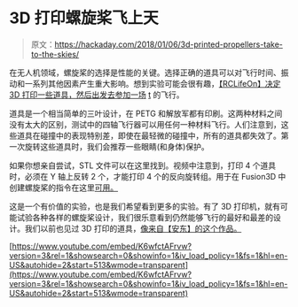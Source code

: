 # 3D 打印螺旋桨飞上天

> 原文：<https://hackaday.com/2018/01/06/3d-printed-propellers-take-to-the-skies/>

在无人机领域，螺旋桨的选择是性能的关键。选择正确的道具可以对飞行时间、振动和一系列其他因素产生重大影响。想到实验可能会很有趣，[【RCLifeOn】决定 3D 打印一些道具，然后出发去参加一场](https://youtu.be/K6wfctAFrvw?t=8m33s) [t](https://youtu.be/K6wfctAFrvw?t=8m33s) 的飞行。

道具是一个相当简单的三叶设计，在 PETG 和解放军都有印刷。这两种材料之间没有太大的区别，测试中的四轴飞行器可以用任何一种材料飞行。人们注意到，这些道具在碰撞中的表现特别差，即使在最轻微的碰撞中，所有的道具都失效了。第一次旋转这些道具时，我们会推荐一些眼睛(和身体)保护。

如果你想亲自尝试，STL 文件可以在这里找到。视频中注意到，打印 4 个道具时，必须在 Y 轴上反转 2 个，才能打印 4 个的反向旋转组。用于在 Fusion3D 中创建螺旋桨的指令在这里[可用。](https://www.youtube.com/watch?v=WFvZh8SDOog)

这是一个有价值的实验，也是我们希望看到更多的实验。有了 3D 打印机，就有可能试验各种各样的螺旋桨设计，我们很乐意看到仍然能够飞行的最好和最差的设计。我们以前也见过 3D 打印的道具，[像来自【安东】的这个作品。](https://hackaday.com/2015/10/21/3d-printed-quadcopter-props/)

 [https://www.youtube.com/embed/K6wfctAFrvw?version=3&rel=1&showsearch=0&showinfo=1&iv_load_policy=1&fs=1&hl=en-US&autohide=2&start=513&wmode=transparent](https://www.youtube.com/embed/K6wfctAFrvw?version=3&rel=1&showsearch=0&showinfo=1&iv_load_policy=1&fs=1&hl=en-US&autohide=2&start=513&wmode=transparent)

